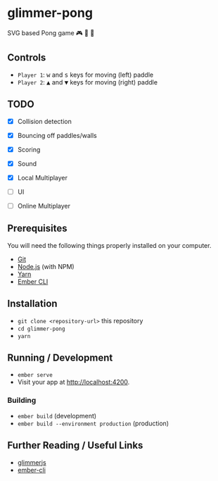# glimmer-pong

SVG based Pong game :video_game: :space_invader: :tennis:

## Controls

- `Player 1`: <kbd>w</kbd> and <kbd>s</kbd> keys for moving (left) paddle
- `Player 2`: <kbd>▲</kbd> and <kbd>▼</kbd> keys for moving (right) paddle


## TODO

- [x] Collision detection
- [x] Bouncing off paddles/walls
- [x] Scoring
- [x] Sound
- [x] Local Multiplayer
- [ ] UI
- [ ] Online Multiplayer


## Prerequisites

You will need the following things properly installed on your computer.

* [Git](https://git-scm.com/)
* [Node.js](https://nodejs.org/) (with NPM)
* [Yarn](https://yarnpkg.com/en/)
* [Ember CLI](https://ember-cli.com/)

## Installation

* `git clone <repository-url>` this repository
* `cd glimmer-pong`
* `yarn`

## Running / Development

* `ember serve`
* Visit your app at [http://localhost:4200](http://localhost:4200).

### Building

* `ember build` (development)
* `ember build --environment production` (production)

## Further Reading / Useful Links

* [glimmerjs](http://github.com/tildeio/glimmer/)
* [ember-cli](https://ember-cli.com/)
